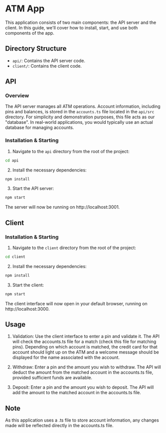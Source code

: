 # ATM App

This application consists of two main components: the API server and the client. In this guide, we'll cover how to install, start, and use both components of the app.

## Directory Structure

- `api/`: Contains the API server code.
- `client/`: Contains the client code.

## API

### Overview

The API server manages all ATM operations. Account information, including pins and balances, is stored in the `accounts.ts` file located in the `api/src` directory. For simplicity and demonstration purposes, this file acts as our "database". In real-world applications, you would typically use an actual database for managing accounts.

### Installation & Starting

1. Navigate to the `api` directory from the root of the project:

```bash
cd api
```

2. Install the necessary dependencies:

```bash
npm install
```

3. Start the API server:

```bash
npm start
```

The server will now be running on http://localhost:3001.

## Client

### Installation & Starting

1. Navigate to the `client` directory from the root of the project:

```bash
cd client
```

2. Install the necessary dependencies:

```bash
npm install
```

3. Start the client:

```bash
npm start
```

The client interface will now open in your default browser, running on http://localhost:3000.

## Usage

1. Validation: Use the client interface to enter a pin and validate it. The API will check the accounts.ts file for a match (check this file for matching pins). Depending on which account is matched, the credit card for that account should light up on the ATM and a welcome message should be displayed for the name associated with the account.

2. Withdraw: Enter a pin and the amount you wish to withdraw. The API will deduct the amount from the matched account in the accounts.ts file, provided sufficient funds are available.

3. Deposit: Enter a pin and the amount you wish to deposit. The API will add the amount to the matched account in the accounts.ts file.

## Note

As this application uses a .ts file to store account information, any changes made will be reflected directly in the accounts.ts file.
